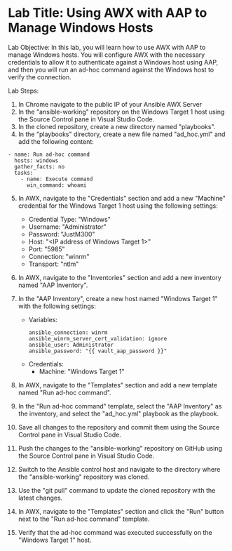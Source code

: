 # Lab Title: Using AWX with AAP to Manage Windows Hosts

Lab Objective: In this lab, you will learn how to use AWX with AAP to manage Windows hosts. You will configure AWX with the necessary credentials to allow it to authenticate against a Windows host using AAP, and then you will run an ad-hoc command against the Windows host to verify the connection.

Lab Steps:

1. In Chrome navigate to the public IP of your Ansible AWX Server
2. In the "ansible-working" repository on the Windows Target 1 host using the Source Control pane in Visual Studio Code.
3. In the cloned repository, create a new directory named "playbooks".
4. In the "playbooks" directory, create a new file named "ad_hoc.yml" and add the following content:

```
- name: Run ad-hoc command
  hosts: windows
  gather_facts: no
  tasks:
    - name: Execute command
      win_command: whoami
```

5. In AWX, navigate to the "Credentials" section and add a new "Machine" credential for the Windows Target 1 host using the following settings:
   * Credential Type: "Windows"
   * Username: "Administrator"
   * Password: "JustM300"
   * Host: "<IP address of Windows Target 1>"
   * Port: "5985"
   * Connection: "winrm"
   * Transport: "ntlm"

6. In AWX, navigate to the "Inventories" section and add a new inventory named "AAP Inventory".
7. In the "AAP Inventory", create a new host named "Windows Target 1" with the following settings:
    * Variables:
        ```
        ansible_connection: winrm
        ansible_winrm_server_cert_validation: ignore
        ansible_user: Administrator
        ansible_password: "{{ vault_aap_password }}"
        ```
    * Credentials:
        * Machine: "Windows Target 1"
8. In AWX, navigate to the "Templates" section and add a new template named "Run ad-hoc command".
9. In the "Run ad-hoc command" template, select the "AAP Inventory" as the inventory, and select the "ad_hoc.yml" playbook as the playbook.
10. Save all changes to the repository and commit them using the Source Control pane in Visual Studio Code.
11. Push the changes to the "ansible-working" repository on GitHub using the Source Control pane in Visual Studio Code.
12. Switch to the Ansible control host and navigate to the directory where the "ansible-working" repository was cloned.
13. Use the "git pull" command to update the cloned repository with the latest changes.
14. In AWX, navigate to the "Templates" section and click the "Run" button next to the "Run ad-hoc command" template.
15. Verify that the ad-hoc command was executed successfully on the "Windows Target 1" host.
